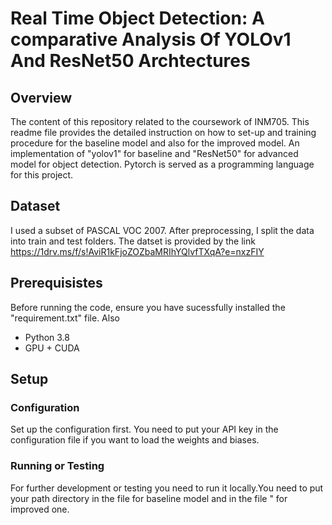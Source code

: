 # Real Time Object Detection: A comparative Analysis Of YOLOv1 And ResNet50 Archtectures
## Overview
The content of this repository related to the coursework of INM705. This readme file provides the detailed instruction on how to set-up and training procedure for the baseline model and also for the improved model. An implementation of "yolov1" for baseline and "ResNet50" for advanced model for object detection. Pytorch is served as a programming language for this project.
## Dataset 
I used a subset of PASCAL VOC 2007. After preprocessing, I split the data into train and test folders.
The datset is provided by the link https://1drv.ms/f/s!AviR1kFjoZOZbaMRIhYQlvfTXqA?e=nxzFIY
## Prerequisistes
Before running the code, ensure you have sucessfully installed the "requirement.txt" file.
Also
- Python 3.8
- GPU + CUDA
## Setup
### Configuration 
Set up the configuration first. You need to put your API key in the configuration file if you want to load the weights and biases.
### Running or Testing
For further development or testing you need to run it locally.You need to put your path directory in the file for baseline model 
and in the file " for improved one.

